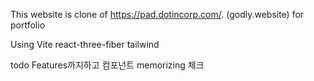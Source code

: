 This website is clone of https://pad.dotincorp.com/. (godly.website)
for portfolio

Using
Vite
react-three-fiber
tailwind

todo
Features까지하고 컴포넌트 memorizing 체크
